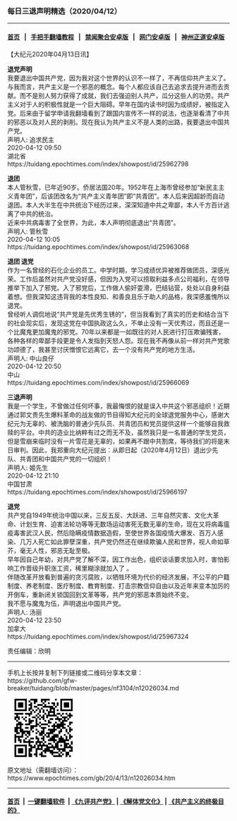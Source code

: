 ### 每日三退声明精选（2020/04/12）
------------------------

#### [首页](https://github.com/gfw-breaker/banned-news1/blob/master/README.md) &nbsp;&nbsp;|&nbsp;&nbsp; [手把手翻墙教程](https://github.com/gfw-breaker/guides/wiki) &nbsp;&nbsp;|&nbsp;&nbsp; [禁闻聚合安卓版](https://github.com/gfw-breaker/bn-android) &nbsp;&nbsp;|&nbsp;&nbsp; [网门安卓版](https://github.com/oGate2/oGate) &nbsp;&nbsp;|&nbsp;&nbsp; [神州正道安卓版](https://github.com/SzzdOgate/update) 



<div class="post_content" id="artbody" itemprop="articleBody">
 <!-- article content begin -->
 <p>
  【大纪元2020年04月13日讯】
 </p>
 <p>
  <strong>
   退党声明
  </strong>
  <br/>
  我要退出中国共产党，因为我对这个世界的认识不一样了，不再信仰共产主义了。与我而言，共产主义是一个邪恶的概念。每个人都应该自己去追求去提升进而去贡献。而不是别人努力获得了成就，我们去强迫别人共产，瓜分这些人的功劳。共产主义对于人的积极性就是一个巨大阻碍。早年在国内读书时因为成绩好，被指定入党。后来由于留学申请我翻墙看到了跟国内宣传不一样的说法，也逐渐看清了中共的邪恶以及对人民的剥削。现在我认为共产主义不是人类的出路，我要退出中国共产党。
  <br/>
  声明人: 追求民主
  <br/>
  2020-04-12 09:50
  <br/>
  湖北省
  <br/>
  https://tuidang.epochtimes.com/index/showpost/id/25962798
 </p>
 <p>
  <strong>
   退团
  </strong>
  <br/>
  本人管秋雪，已年近90岁。侨居法国20年。1952年在上海市曾经参加“新民主主义青年团”，后该团改名为“共产主义青年团”即“共青团”。本人后来因超龄而自动退团。本人大半生在中共统治下经历过来，深深知道中共之卑鄙，本人千方百计逃离了中共的统治。
  <br/>
  近来中共病毒害了全世界，为此，本人声明彻底退出“共青团”。
  <br/>
  声明人: 管秋雪
  <br/>
  2020-04-12 10:05
  <br/>
  https://tuidang.epochtimes.com/index/showpost/id/25963068
 </p>
 <p>
  <strong>
   退团 退党
  </strong>
  <br/>
  作为一名曾经的石化企业的员工。中学时期，学习成绩优异被推荐做团员，深感光荣。工作后虽然对共产党没好感，但因为入党可以捞取利益多点公司福利，在领导推举下加入了邪党。入了邪党后，工作做人偷奸耍滑，巴结钻营，处处以自身利益着想。但我深知这违背我的本性良知、和善良且乐于助人的品格，我深感羞愧所以退党。
  <br/>
  曾经听人调侃地说“共产党是先优秀生锈的”，但当我看到了真实的历史和结合当下的社会现实后，发现这党在中国执政这么久，不单止没有一天优秀过，而且还是一个比魔鬼更加魔鬼的邪党。70年以来都是一如既往的对人民进行打压欺骗残害，各种各样的卑鄙手段更是令人发指到天怒人怨。现在我不再像从前一样对共产党歌功颂德了，我甚至讨厌憎恨它远离它，去一个没有共产党的地方生活。
  <br/>
  声明人: 中山良仔
  <br/>
  2020-04-12 20:50
  <br/>
  中山
  <br/>
  https://tuidang.epochtimes.com/index/showpost/id/25966069
 </p>
 <p>
  <strong>
   三退声明
  </strong>
  <br/>
  我是一个学生，不曾做过任何坏事，我最悔恨的就是误入中共这个邪恶组织！近期通过郭文贵先生爆料革命的战友做的节目得知大纪元的全球退党服务中心，感谢大纪元为无辜的、被洗脑的普通少先队员、共青团员和党员提供这样一个能够自我救赎的平台。中共的造业比纳粹有过之而无不及，虽然我只是一名普通的学生党员，但是雪崩来临时没有一片雪花是无辜的，如果再不跟中共割席，等待我们的将是末日审判。因此，我郑重向大纪元提出：从即日起（2020年4月12日）退出少先队、共青团和中国共产党的一切组织！
  <br/>
  声明人: 姬先生
  <br/>
  2020-04-12 21:10
  <br/>
  中国甘肃
  <br/>
  https://tuidang.epochtimes.com/index/showpost/id/25966197
 </p>
 <p>
  <strong>
   退党
  </strong>
  <br/>
  共产党自1949年统治中国以来，三反五反、大跃进、三年自然灾害、文化大革命、计划生育、迫害法轮功等等无数场运动害死无数无辜的生命，现在又将病毒瘟疫毒害武汉人民，然后隐瞒疫情数据造假，至使世界各国疫情大爆发、百万人感染、几万人死亡如此罪孽深重，共产党仍然还在继续欺骗人民和世界，视人命如草芥，毫无人性，邪恶无耻至极。
  <br/>
  早年因自己年幼，对共产党了解不深，因工作出色，组织谈话要求加入时，害怕影响工作晋级升职涨工资，稀里糊涂就加入了 。
  <br/>
  伴随改革开放看到普遍的贪污腐败，以牺牲环境为代价的经济发展，不公平的户籍制度、养老制度、医疗制度、教育制度、打击宗教信仰自由以及近年来变本加厉的开倒车，重新闭关锁国回到文革等等，共产党的邪恶本质始终不变。
  <br/>
  我不愿与魔鬼为伍，声明退出中国共产党。
  <br/>
  声明人: 汤丽
  <br/>
  2020-04-12 23:50
  <br/>
  加拿大
  <br/>
  https://tuidang.epochtimes.com/index/showpost/id/25967324
 </p>
 <p>
  责任编辑：欣明
 </p>
 <!-- article content end -->
 <div id="below_article_ad">
 </div>
</div>

<hr/>
手机上长按并复制下列链接或二维码分享本文章：<br/>
https://github.com/gfw-breaker/tuidang/blob/master/pages/nf3104/n12026034.md <br/>
<a href='https://github.com/gfw-breaker/tuidang/blob/master/pages/nf3104/n12026034.md'><img src='https://github.com/gfw-breaker/tuidang/blob/master/pages/nf3104/n12026034.md.png'/></a> <br/>
原文地址（需翻墙访问）：https://www.epochtimes.com/gb/20/4/13/n12026034.htm


------------------------
#### [首页](https://github.com/gfw-breaker/banned-news/blob/master/README.md) &nbsp;|&nbsp; [一键翻墙软件](https://github.com/gfw-breaker/nogfw/blob/master/README.md) &nbsp;| [《九评共产党》](https://github.com/gfw-breaker/9ping.md/blob/master/README.md#九评之一评共产党是什么) | [《解体党文化》](https://github.com/gfw-breaker/jtdwh.md/blob/master/README.md) | [《共产主义的终极目的》](https://github.com/gfw-breaker/gczydzjmd.md/blob/master/README.md)


<img src='http://gfw-breaker.win/tuidang/pages/nf3104/n12026034.md' width='0px' height='0px'/>